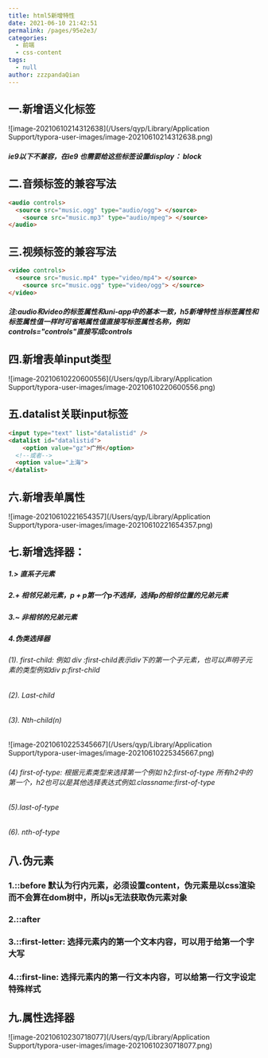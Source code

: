 ```yaml
---
title: html5新增特性
date: 2021-06-10 21:42:51
permalink: /pages/95e2e3/
categories: 
  - 前端
  - css-content
tags: 
  - null
author: zzzpandaQian
---
```

## 一.新增语义化标签

![image-20210610214312638](/Users/qyp/Library/Application Support/typora-user-images/image-20210610214312638.png)

##### ie9以下不兼容，在ie9 也需要给这些标签设置display： block

## 二.音频标签的兼容写法

```html
<audio controls>
  <source src="music.ogg" type="audio/ogg"> </source>
	<source src="music.mp3" type="audio/mpeg"> </source>	
</audio>
```

## 三.视频标签的兼容写法

```html
<video controls>	
  <source src="music.mp4" type="video/mp4"> </source>
	<source src="music.ogg" type="video/ogg"> </source>	
</video>
```

##### 注:audio和video的标签属性和uni-app中的基本一致，h5新增特性当标签属性和标签属性值一样时可省略属性值直接写标签属性名称，例如controls="controls"直接写成controls

## 四.新增表单input类型

![image-20210610220600556](/Users/qyp/Library/Application Support/typora-user-images/image-20210610220600556.png)

## 五.datalist关联input标签

```html
<input type="text" list="datalistid" />
<datalist id="datalistid">
	<option value="gz">广州</option>
  <!--或者-->
  <option value="上海">
</datalist>
```

## 六.新增表单属性

![image-20210610221654357](/Users/qyp/Library/Application Support/typora-user-images/image-20210610221654357.png)

## 七.新增选择器：

##### 1.> 直系子元素

##### 2.+ 相邻兄弟元素，p + p第一个p不选择，选择p的相邻位置的兄弟元素

##### 3.~ 非相邻的兄弟元素

##### 4.伪类选择器

###### (1). first-child: 例如 div :first-child表示div下的第一个子元素，也可以声明子元素的类型例如div p:first-child

###### (2). Last-child

###### (3). Nth-child(n)

![image-20210610225345667](/Users/qyp/Library/Application Support/typora-user-images/image-20210610225345667.png)

###### (4) first-of-type: 根据元素类型来选择第一个例如 h2:first-of-type 所有h2中的第一个，h2也可以是其他选择表达式例如.classname:first-of-type

###### (5).last-of-type

###### (6). nth-of-type

## 八.伪元素

### 1.::before 默认为行内元素，必须设置content，伪元素是以css渲染而不会算在dom树中，所以js无法获取伪元素对象

### 2.::after

### 3.::first-letter: 选择元素内的第一个文本内容，可以用于给第一个字大写

### 4.::first-line: 选择元素内的第一行文本内容，可以给第一行文字设定特殊样式

## 九.属性选择器

![image-20210610230718077](/Users/qyp/Library/Application Support/typora-user-images/image-20210610230718077.png)